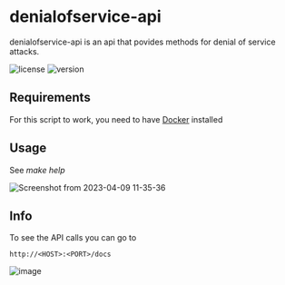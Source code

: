 # denialofservice-api

denialofservice-api is an api that povides methods for denial of service attacks.

![license](https://img.shields.io/badge/license-MIT-brightgreen.svg)
![version](https://img.shields.io/badge/version-3.0.1-lightgrey.svg)

## Requirements
For this script to work, you need to have [Docker](https://www.docker.com/products/docker-desktop) installed

## Usage

See *make help*

![Screenshot from 2023-04-09 11-35-36](https://user-images.githubusercontent.com/61215846/230765647-14ebff7c-860a-482f-8e91-ba1607030546.png)

## Info

To see the API calls you can go to
```
http://<HOST>:<PORT>/docs
```
![image](https://user-images.githubusercontent.com/61215846/221359714-040caa53-5755-45d3-9e49-f9541fb47259.png)
